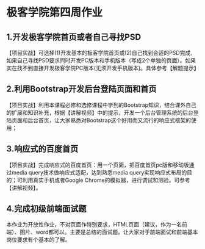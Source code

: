 # 极客学院第四周作业

## 1.开发极客学院首页或者自己寻找PSD
【项目实战】可选择(1)开发基本的极客学院首页或(2)自己找到合适的PSD完成，如果自己寻找PSD要求同时开发PC版本和手机版本（写成2个单独的页面）。如果实在找不到直接开发极客学院PC版本(无须开发手机版本)。具体参考【解题提示】

## 2.利用Bootstrap开发后台登陆页面和首页
【项目实战】利用本课程必修和选修课程中学到的Bootstrap知识，结合课外自己的扩展和知识补充，根据【讲解视频】中的提示，开发一个后台管理系统的后台登陆页面和后台首页，让大家熟悉对Bootstrap这个好用而又流行的响应式框架的使用；

## 3.响应式的百度首页
【项目实战】完成响应式的百度首页：用一个页面，把百度首页pc版和移动版通过media query技术做响应式适配，达到熟悉media query实现响应式布局的目的；可利用真实手机或者Google Chrome的模拟器，进行调试和测验。可参考【讲解视频】。

## 4.完成初级前端面试题
本作业为开放性作业，不对页面作特别要求，HTML页面（建议，作为一名前端）、图片、word都可以。主要是总结的面试题。让大家对于前端面试和前端基本岗位要求有个基本的了解。